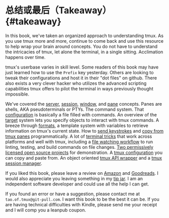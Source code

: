 # 总结或最后（Takeaway） {#takeaway}

In this book, we've taken an organized approach to understanding tmux. As you
use tmux more and more, continue to come back and use this resource to help wrap
your brain around concepts. You do not have to understand the intricacies of
tmux, let alone the terminal, in a single sitting. Acclimation happens over
time.

tmux's userbase varies in skill level. Some readers of this book may have just
learned how to use the `Prefix` key yesterday. Others are looking to tweak their
configurations and host it in their "dot files" on github. There also exists a
very clever hacker who utilizes the advanced scripting capabilities tmux
offers to pilot the terminal in ways previously thought impossible.

We've covered the [server](#server), [session](#sessions), [window](#windows),
and [pane](#panes) concepts. Panes are shells, AKA pseudoterminals or
PTYs. The command system. That [configuration](#config) is basically a file
filled with commands. An overview of the [target](#targets) system lets
you specify objects to interact with tmux commands. A breeze through [formats](#formats),
a template system with variables to retrieve information on tmux's current
state. How to [send keystrokes](#send-keys) and [copy from tmux panes](#capture-pane)
programmatically. A lot of [terminal tricks](#tips-and-tricks) that work across
platforms and well with tmux, including a [file watching workflow](#file-watching)
to run linting, testing, and build commands on file changes. [Two permissively licensed open source projects](#example-projects)
for demonstration. A [tmux configuration](https://www.github.com/tony/tmux-config)
you can copy and paste from. An object oriented [tmux API wrapper](https://libtmux.git-pull.com)
and a [tmux session manager](https://tmuxp.git-pull.com).

If you liked this book, please leave a review on [Amazon](http://amzn.to/2gPfRhC) and
[Goodreads](https://www.goodreads.com/book/show/33246223-the-tao-of-tmux). I
would also appreciate you leaving something in my [tip jar](https://www.git-pull.com/support.html).
I am an independent software developer and could use all the help I can get.

If you found an error or have a suggestion, please contact me at
`tao.of.tmux@git-pull.com`. I want this book to be the best it can be.
If you are having technical difficulties with Kindle, please send me your
receipt and I will comp you a leanpub coupon.